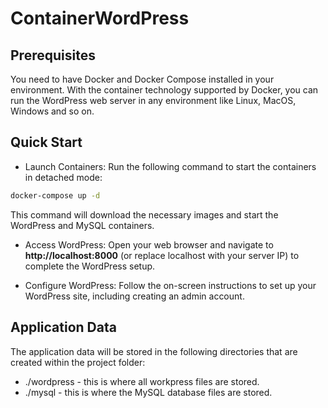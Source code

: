 # ContainerWordPress

## Prerequisites
You need to have Docker and Docker Compose installed in your environment.
With the container technology supported by Docker, you can run the WordPress
web server in any environment like Linux, MacOS, Windows and so on.

## Quick Start
- Launch Containers: Run the following command to start the containers in detached mode:
```bash
docker-compose up -d
```
This command will download the necessary images and start the WordPress and MySQL containers.

- Access WordPress: 
Open your web browser and navigate to **http://localhost:8000** (or replace localhost with your server IP) to complete the WordPress setup.

- Configure WordPress: 
Follow the on-screen instructions to set up your WordPress site, including creating an admin account.

## Application Data
The application data will be stored in the following directories that are
created within the project folder:
- ./wordpress - this is where all workpress files are stored.
- ./mysql - this is where the MySQL database files are stored.


